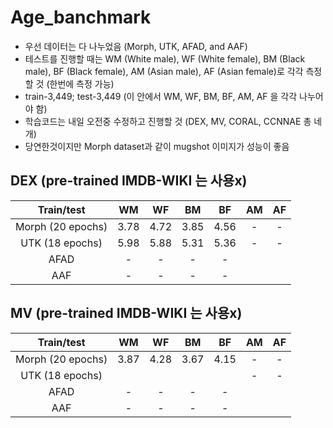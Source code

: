# Age_banchmark
* 우선 데이터는 다 나누었음 (Morph, UTK, AFAD, and AAF)
* 테스트를 진행할 때는 WM (White male), WF (White female), BM (Black male), BF (Black female), AM (Asian male), AF (Asian female)로 각각 측정할 것 (한번에 측정 가능)
* train-3,449; test-3,449 (이 안에서 WM, WF, BM, BF, AM, AF 을 각각 나누어야 함)
* 학습코드는 내일 오전중 수정하고 진행할 것 (DEX, MV, CORAL, CCNNAE 총 네개)
* 당연한것이지만 Morph dataset과 같이 mugshot 이미지가 성능이 좋음

## DEX (pre-trained IMDB-WIKI 는 사용x)
|     Train/test    |  WM  |  WF  |  BM  |  BF  |  AM  |  AF  |
| :---------------: | :--: | :--: | :--: | :--: | :--: | :--: |
| Morph (20 epochs) | 3.78 | 4.72 | 3.85 | 4.56 |  -   |  -   |
|   UTK (18 epochs) | 5.98 | 5.88 | 5.31 | 5.36 |  -   |  -   |
|        AFAD       |  -   |  -   |  -   |  -   |      |      |
|        AAF        |  -   |  -   |  -   |  -   |      |      |

## MV (pre-trained IMDB-WIKI 는 사용x)
|     Train/test    |  WM  |  WF  |  BM  |  BF  |  AM  |  AF  |
| :---------------: | :--: | :--: | :--: | :--: | :--: | :--: |
| Morph (20 epochs) | 3.87 | 4.28 | 3.67 | 4.15 |  -   |  -   |
|   UTK (18 epochs) |      |      |      |      |  -   |  -   |
|        AFAD       |  -   |  -   |  -   |  -   |      |      |
|        AAF        |  -   |  -   |  -   |  -   |      |      |


